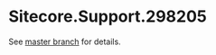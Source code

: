 # Sitecore.Support.298205

See [master branch](https://github.com/sitecoresupport/Sitecore.Support.298205) for details.